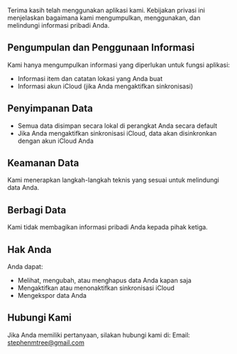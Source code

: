 # Kebijakan Privasi

Terima kasih telah menggunakan aplikasi kami. Kebijakan privasi ini menjelaskan bagaimana kami mengumpulkan, menggunakan, dan melindungi informasi pribadi Anda.

## Pengumpulan dan Penggunaan Informasi

Kami hanya mengumpulkan informasi yang diperlukan untuk fungsi aplikasi:
- Informasi item dan catatan lokasi yang Anda buat
- Informasi akun iCloud (jika Anda mengaktifkan sinkronisasi)

## Penyimpanan Data

- Semua data disimpan secara lokal di perangkat Anda secara default
- Jika Anda mengaktifkan sinkronisasi iCloud, data akan disinkronkan dengan akun iCloud Anda

## Keamanan Data

Kami menerapkan langkah-langkah teknis yang sesuai untuk melindungi data Anda.

## Berbagi Data

Kami tidak membagikan informasi pribadi Anda kepada pihak ketiga.

## Hak Anda

Anda dapat:
- Melihat, mengubah, atau menghapus data Anda kapan saja
- Mengaktifkan atau menonaktifkan sinkronisasi iCloud
- Mengekspor data Anda

## Hubungi Kami

Jika Anda memiliki pertanyaan, silakan hubungi kami di:
Email: stephenmtree@gmail.com 

<style>
    h1:first-of-type {
        display: none;
    }